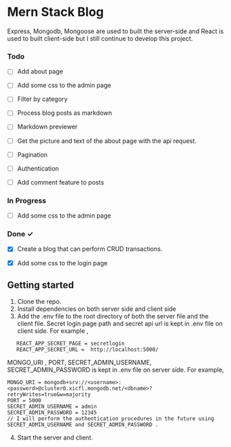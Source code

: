 # Mern Stack Blog

Express, Mongodb, Mongoose are used to built the server-side and React is used to built client-side but I still continue to develop this project.

### Todo

- [ ] Add about page
- [ ] Add some css to the admin page
- [ ] Filter by category 
- [ ] Process blog posts as markdown
- [ ] Markdown previewer
- [ ] Get the picture and text of the about page with the api request.
- [ ] Pagination
- [ ] Authentication
- [ ] Add comment feature to posts


### In Progress

- [ ] Add some css to the admin page

### Done ✓

- [x] Create a blog that can perform CRUD transactions.
- [x] Add some css to the login page


## Getting started

1. Clone the repo.
2. Install dependencies on both server side and client side
3. Add the .env file to the root directory of both the server file and the client file. Secret login page path and secret api url is kept in .env file on client side. For example ,
```
   REACT_APP_SECRET_PAGE = secretlogin
   REACT_APP_SECRET_URL =  http://localhost:5000/
```  
MONGO_URI , PORT, SECRET_ADMIN_USERNAME, SECRET_ADMIN_PASSWORD is kept in .env file on server side. For example, 
```
MONGO_URI = mongodb+srv://<username>:<password>@cluster0.xicfl.mongodb.net/<dbname>?retryWrites=true&w=majority
PORT = 5000
SECRET_ADMIN_USERNAME = admin
SECRET_ADMIN_PASSWORD = 12345 
// I will perform the authentication procedures in the future using SECRET_ADMIN_USERNAME and SECRET_ADMIN_PASSWORD .
```
4. Start the server and client.